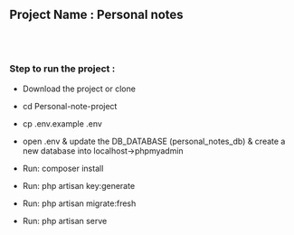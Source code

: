  
## Project Name : Personal notes <br><br><br>  

### Step to run the project : 
- Download the project or clone<br>

- cd Personal-note-project<br>

- cp .env.example .env

- open .env & update the DB_DATABASE (personal_notes_db) & create a new database into localhost->phpmyadmin

- Run:  composer install <br>
- Run:  php artisan key:generate
- Run:  php artisan migrate:fresh
- Run:  php artisan serve


